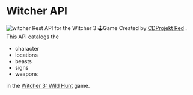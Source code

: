 # Witcher API
![witcher](witcher_api.png)
Rest API  for the Witcher 3 🕹Game Created by [CDProjekt Red](https://en.cdprojektred.com/) . This API catalogs the 
* character 
* locations 
* beasts 
* signs  
* weapons 


in  the [Witcher 3: Wild Hunt](https://thewitcher.com/en/witcher3) game. 

